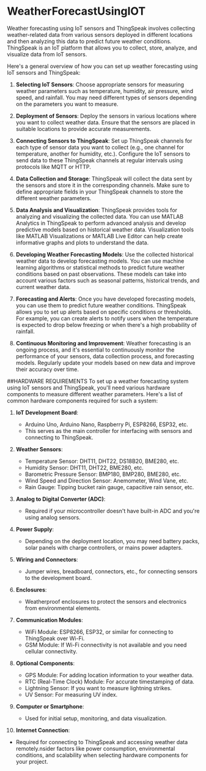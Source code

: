 # WeatherForecastUsingIOT
Weather forecasting using IoT sensors and ThingSpeak involves collecting weather-related data from various sensors deployed in different locations and then analyzing this data to predict future weather conditions. ThingSpeak is an IoT platform that allows you to collect, store, analyze, and visualize data from IoT sensors.

Here's a general overview of how you can set up weather forecasting using IoT sensors and ThingSpeak:

1. **Selecting IoT Sensors**: Choose appropriate sensors for measuring weather parameters such as temperature, humidity, air pressure, wind speed, and rainfall. You may need different types of sensors depending on the parameters you want to measure.

2. **Deployment of Sensors**: Deploy the sensors in various locations where you want to collect weather data. Ensure that the sensors are placed in suitable locations to provide accurate measurements.

3. **Connecting Sensors to ThingSpeak**: Set up ThingSpeak channels for each type of sensor data you want to collect (e.g., one channel for temperature, another for humidity, etc.). Configure the IoT sensors to send data to these ThingSpeak channels at regular intervals using protocols like MQTT or HTTP.

4. **Data Collection and Storage**: ThingSpeak will collect the data sent by the sensors and store it in the corresponding channels. Make sure to define appropriate fields in your ThingSpeak channels to store the different weather parameters.

5. **Data Analysis and Visualization**: ThingSpeak provides tools for analyzing and visualizing the collected data. You can use MATLAB Analytics in ThingSpeak to perform advanced analysis and develop predictive models based on historical weather data. Visualization tools like MATLAB Visualizations or MATLAB Live Editor can help create informative graphs and plots to understand the data.

6. **Developing Weather Forecasting Models**: Use the collected historical weather data to develop forecasting models. You can use machine learning algorithms or statistical methods to predict future weather conditions based on past observations. These models can take into account various factors such as seasonal patterns, historical trends, and current weather data.

7. **Forecasting and Alerts**: Once you have developed forecasting models, you can use them to predict future weather conditions. ThingSpeak allows you to set up alerts based on specific conditions or thresholds. For example, you can create alerts to notify users when the temperature is expected to drop below freezing or when there's a high probability of rainfall.

8. **Continuous Monitoring and Improvement**: Weather forecasting is an ongoing process, and it's essential to continuously monitor the performance of your sensors, data collection process, and forecasting models. Regularly update your models based on new data and improve their accuracy over time.

##HARDWARE REQUIREMENTS
To set up a weather forecasting system using IoT sensors and ThingSpeak, you'll need various hardware components to measure different weather parameters. Here's a list of common hardware components required for such a system:

1. **IoT Development Board**: 
   - Arduino Uno, Arduino Nano, Raspberry Pi, ESP8266, ESP32, etc.
   - This serves as the main controller for interfacing with sensors and connecting to ThingSpeak.

2. **Weather Sensors**:
   - Temperature Sensor: DHT11, DHT22, DS18B20, BME280, etc.
   - Humidity Sensor: DHT11, DHT22, BME280, etc.
   - Barometric Pressure Sensor: BMP180, BMP280, BME280, etc.
   - Wind Speed and Direction Sensor: Anemometer, Wind Vane, etc.
   - Rain Gauge: Tipping bucket rain gauge, capacitive rain sensor, etc.
   
3. **Analog to Digital Converter (ADC)**:
   - Required if your microcontroller doesn't have built-in ADC and you're using analog sensors.

4. **Power Supply**:
   - Depending on the deployment location, you may need battery packs, solar panels with charge controllers, or mains power adapters.

5. **Wiring and Connectors**:
   - Jumper wires, breadboard, connectors, etc., for connecting sensors to the development board.

6. **Enclosures**:
   - Weatherproof enclosures to protect the sensors and electronics from environmental elements.

7. **Communication Modules**:
   - WiFi Module: ESP8266, ESP32, or similar for connecting to ThingSpeak over Wi-Fi.
   - GSM Module: If Wi-Fi connectivity is not available and you need cellular connectivity.

8. **Optional Components**:
   - GPS Module: For adding location information to your weather data.
   - RTC (Real-Time Clock) Module: For accurate timestamping of data.
   - Lightning Sensor: If you want to measure lightning strikes.
   - UV Sensor: For measuring UV index.
   
9. **Computer or Smartphone**:
   - Used for initial setup, monitoring, and data visualization.

10. **Internet Connection**:
   - Required for connecting to ThingSpeak and accessing weather data remotely.nsider factors like power consumption, environmental conditions, and scalability when selecting hardware components for your project.
